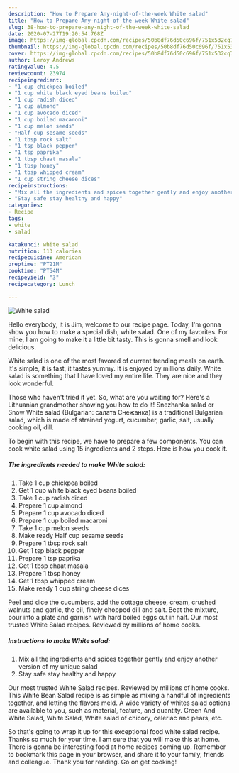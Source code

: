 ```yaml
---
description: "How to Prepare Any-night-of-the-week White salad"
title: "How to Prepare Any-night-of-the-week White salad"
slug: 38-how-to-prepare-any-night-of-the-week-white-salad
date: 2020-07-27T19:20:54.768Z
image: https://img-global.cpcdn.com/recipes/50b8df76d50c696f/751x532cq70/white-salad-recipe-main-photo.jpg
thumbnail: https://img-global.cpcdn.com/recipes/50b8df76d50c696f/751x532cq70/white-salad-recipe-main-photo.jpg
cover: https://img-global.cpcdn.com/recipes/50b8df76d50c696f/751x532cq70/white-salad-recipe-main-photo.jpg
author: Leroy Andrews
ratingvalue: 4.5
reviewcount: 23974
recipeingredient:
- "1 cup chickpea boiled"
- "1 cup white black eyed beans boiled"
- "1 cup radish diced"
- "1 cup almond"
- "1 cup avocado diced"
- "1 cup boiled macaroni"
- "1 cup melon seeds"
- "Half cup sesame seeds"
- "1 tbsp rock salt"
- "1 tsp black pepper"
- "1 tsp paprika"
- "1 tbsp chaat masala"
- "1 tbsp honey"
- "1 tbsp whipped cream"
- "1 cup string cheese dices"
recipeinstructions:
- "Mix all the ingredients and spices together gently and enjoy another version of my unique salad"
- "Stay safe stay healthy and happy"
categories:
- Recipe
tags:
- white
- salad

katakunci: white salad 
nutrition: 113 calories
recipecuisine: American
preptime: "PT21M"
cooktime: "PT54M"
recipeyield: "3"
recipecategory: Lunch

---
```



![White salad](https://img-global.cpcdn.com/recipes/50b8df76d50c696f/751x532cq70/white-salad-recipe-main-photo.jpg)

Hello everybody, it is Jim, welcome to our recipe page. Today, I'm gonna show you how to make a special dish, white salad. One of my favorites. For mine, I am going to make it a little bit tasty. This is gonna smell and look delicious.

White salad is one of the most favored of current trending meals on earth. It's simple, it is fast, it tastes yummy. It is enjoyed by millions daily. White salad is something that I have loved my entire life. They are nice and they look wonderful.

Those who haven&#39;t tried it yet. So, what are you waiting for? Here&#39;s a Lithuanian grandmother showing you how to do it! Snezhanka salad or Snow White salad (Bulgarian: салата Снежанка) is a traditional Bulgarian salad, which is made of strained yogurt, cucumber, garlic, salt, usually cooking oil, dill.


To begin with this recipe, we have to prepare a few components. You can cook white salad using 15 ingredients and 2 steps. Here is how you cook it.

<!--inarticleads1-->

##### The ingredients needed to make White salad:

1. Take 1 cup chickpea boiled
1. Get 1 cup white black eyed beans boiled
1. Take 1 cup radish diced
1. Prepare 1 cup almond
1. Prepare 1 cup avocado diced
1. Prepare 1 cup boiled macaroni
1. Take 1 cup melon seeds
1. Make ready Half cup sesame seeds
1. Prepare 1 tbsp rock salt
1. Get 1 tsp black pepper
1. Prepare 1 tsp paprika
1. Get 1 tbsp chaat masala
1. Prepare 1 tbsp honey
1. Get 1 tbsp whipped cream
1. Make ready 1 cup string cheese dices


Peel and dice the cucumbers, add the cottage cheese, cream, crushed walnuts and garlic, the oil, finely chopped dill and salt. Beat the mixture, pour into a plate and garnish with hard boiled eggs cut in half. Our most trusted White Salad recipes. Reviewed by millions of home cooks. 

<!--inarticleads2-->

##### Instructions to make White salad:

1. Mix all the ingredients and spices together gently and enjoy another version of my unique salad
1. Stay safe stay healthy and happy


Our most trusted White Salad recipes. Reviewed by millions of home cooks. This White Bean Salad recipe is as simple as mixing a handful of ingredients together, and letting the flavors meld. A wide variety of whites salad options are available to you, such as material, feature, and quantity. Green And White Salad, White Salad, White salad of chicory, celeriac and pears, etc. 

So that's going to wrap it up for this exceptional food white salad recipe. Thanks so much for your time. I am sure that you will make this at home. There is gonna be interesting food at home recipes coming up. Remember to bookmark this page in your browser, and share it to your family, friends and colleague. Thank you for reading. Go on get cooking!
